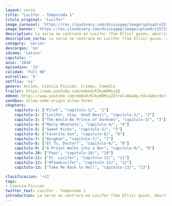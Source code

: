 ```yaml
---
layout: serie
title: "Lucifer - Temporada 1"
titulo_original: "Lucifer"
image_carousel: 'https://res.cloudinary.com/dsiuiygwp/image/upload/v1571541384/lucifer-min_b7htnt.jpg'
image_banner: 'https://res.cloudinary.com/dsiuiygwp/image/upload/v1571541392/temporada-4-de-Lucifer-Netflix-Tom-Ellis-min_xoacmm.jpg'
description: La serie se centrará en Lucifer (Tom Ellis) quien, aburrido e infeliz como el Señor del Infierno, dimite de su trono y abandona su reino para trasladarse a la ciudad de Los Angeles y abrir un lujoso piano-bar llamado Lux. Una vez allí ayudará a la policía a castigar a los más peligrosos criminales de la ciudad.
description_corta: La serie se centrará en Lucifer (Tom Ellis) quien, aburrido e infeliz como el Señor del Infierno, dimite de su trono y abandona su reino para trasladarse a la ciudad de Los Angeles y abrir un lujoso piano-bar llamado Lux. Una vez allí ayudará a la policía a castigar a los más peligrosos criminales de la ciudad.
category: 'series'
descargas: 'no'
idioma: 'Latino'
capitulo: ''
anio: '2016'
episodios: '13'
calidad: 'Full HD'
estrellas: '5'
netflix: 'si'
genero: Acción, Ciencia Ficción, Crimen, Comedia
trailer: https://www.youtube.com/embed/K2kyWOMsy2Q
embed: https://www.youtube.com/embed/K2kyWOMsy2Q?rel=0&amp;hd=1&border=0&wmode=opaque&enablejsapi=1&modestbranding=1&controls=1&showinfo=1
sandbox: allow-same-origin allow-forms 
chapters:
    capitulo-1: ["Pilot", "capitulo-1/", "1"]
    capitulo-2: ["Lucifer, Stay. Good Devil", "capitulo-2/", "2"]
    capitulo-3: ["The Would-Be Prince of Darknes", "capitulo-3/", "3"]
    capitulo-4: ["Manly Whatnots", "capitulo-4/", "4"]
    capitulo-5: ["Sweet Kicks", "capitulo-5/", "5"]
    capitulo-6: ["Favorite Son", "capitulo-6/", "6"]
    capitulo-7: ["Wingman", "capitulo-7/", "7"]
    capitulo-8: ["Et Tu, Doctor?", "capitulo-8/", "8"]
    capitulo-9: ["A Priest Walks into a Bar", "capitulo-9/", "9"]
    capitulo-10: ["Pops", "capitulo-10/", "10"]
    capitulo-11: ["St. Lucifer", "capitulo-11/", "11"]
    capitulo-12: ["#TeamLucifer", "capitulo-12/", "12"]
    capitulo-13: ["Take Me Back to Hell", "capitulo-13/", "13"]

clasificacion: '+11'
tags:
- Ciencia-Ficcion
twitter_text: Lucifer - Temporada 1
introduction: La serie se centrará en Lucifer (Tom Ellis) quien, aburrido e infeliz como el Señor del Infierno, dimite de su trono y abandona su reino para trasladarse a la ciudad de Los Angeles y abrir un lujoso piano-bar llamado Lux. Una vez allí ayudará a la policía a castigar a los más peligrosos criminales de la ciudad.
---
```












